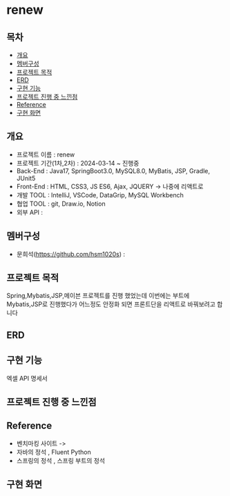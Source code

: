 # renew

## 목차
* [개요](#개요)
* [멤버구성](#멤버구성)
* [프로젝트 목적](#프로젝트-목적)
* [ERD](#ERD) 
* [구현 기능](#구현-기능)
* [프로젝트 진행 중 느낀점](#프로젝트-진행-중-느낀점)
* [Reference](#Reference)
* [구현 화면](#구현-화면)

## 개요
* 프로젝트 이름 : renew
* 프로젝트 기간(1차,2차) : 2024-03-14 ~ 진행중
* Back-End : Java17, SpringBoot3.0, MySQL8.0, MyBatis, JSP, Gradle, JUnit5
* Front-End : HTML, CSS3, JS ES6, Ajax, JQUERY -> 나중에 리액트로
* 개발 TOOL : IntelliJ, VSCode, DataGrip, MySQL Workbench
* 협업 TOOL : git, Draw.io, Notion
* 외부 API : 

## 멤버구성

* 문희석(https://github.com/hsm1020s) : <br>
  

## 프로젝트 목적
Spring,Mybatis,JSP,메이븐 프로젝트를 진행 했었는데
이번에는 부트에 Mybatis,JSP로 진행했다가 어느정도 안정화 되면 프론트단을 리액트로 바꿔보려고 합니다

## ERD

## 구현 기능


엑셀 API 명세서 <br>


## 프로젝트 진행 중 느낀점

## Reference
* 벤치마킹 사이트 -> 
* 자바의 정석 , Fluent Python
* 스프링의 정석 , 스프링 부트의 정석 

## 구현 화면

